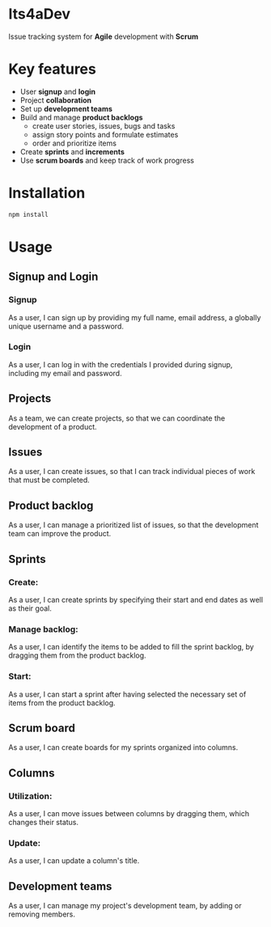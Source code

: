 # Its4aDev

Issue tracking system for **Agile** development with **Scrum**

# Key features

- User **signup** and **login**
- Project **collaboration**
- Set up **development teams**
- Build and manage **product backlogs**
  - create user stories, issues, bugs and tasks
  - assign story points and formulate estimates
  - order and prioritize items
- Create **sprints** and **increments**
- Use **scrum boards** and keep track of work progress

# Installation

```javascript
npm install
```

# Usage

## Signup and Login

### Signup

As a user, I can sign up by providing my full name, email address, a globally unique username and a password.

### Login

As a user, I can log in with the credentials I provided during signup, including my email and password.

## Projects

As a team, we can create projects, so that we can coordinate the development of a product.

## Issues

As a user, I can create issues, so that I can track individual pieces of work that must be completed.

## Product backlog

As a user, I can manage a prioritized list of issues, so that the development team can improve the product.

## Sprints

### Create:

As a user, I can create sprints by specifying their start and end dates as well as their goal.

### Manage backlog:

As a user, I can identify the items to be added to fill the sprint backlog, by dragging them from the product backlog.

### Start:

As a user, I can start a sprint after having selected the necessary set of items from the product backlog.

## Scrum board

As a user, I can create boards for my sprints organized into columns.

## Columns

### Utilization:

As a user, I can move issues between columns by dragging them, which changes their status.

### Update:

As a user, I can update a column's title.

## Development teams

As a user, I can manage my project's development team, by adding or removing members.

